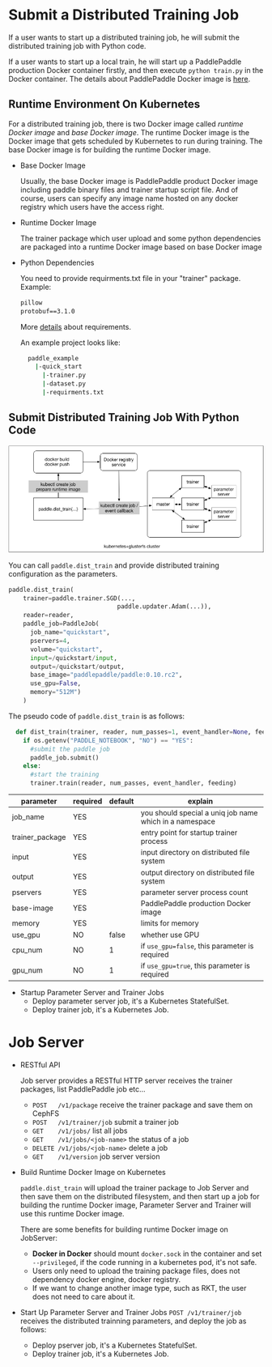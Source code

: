 # Submit a Distributed Training Job

If a user wants to start up a distributed training job, he will submit the distributed training job with Python code.

If a user wants to start up a local train, he will start up a PaddlePaddle production Docker container firstly, and then
execute `python train.py` in the Docker container. The details about PaddlePaddle Docker image is [here](../../../paddle/scripts/docker/README.md).

## Runtime Environment On Kubernetes

For a distributed training job, there is two Docker image called *runtime Docker image* and *base Docker image*. The runtime Docker image is the Docker image that gets scheduled by Kubernetes to run during training. The base Docker image is for building the runtime Docker image.

- Base Docker Image

  Usually, the base Docker image is PaddlePaddle product Docker image including paddle binary files and trainer startup script file. And of course, users can specify any image name hosted on any docker registry which users have the access right.

- Runtime Docker Image

  The trainer package which user upload and some python dependencies are packaged into a runtime Docker image based on base Docker image

- Python Dependencies

  You need to provide requirments.txt file in your "trainer" package. Example:
  ```txt
  pillow
  protobuf==3.1.0
  ```
  More [details](https://pip.readthedocs.io/en/1.1/requirements.html) about requirements.

  An example project looks like:
  ```bash
    paddle_example
      |-quick_start
        |-trainer.py
        |-dataset.py
        |-requirments.txt
  ```

## Submit Distributed Training Job With Python Code
<img src="./src/submit-job-python.png" width="800">

You can call `paddle.dist_train` and provide distributed training configuration as the parameters.
```python
paddle.dist_train(
    trainer=paddle.trainer.SGD(...,
                              paddle.updater.Adam(...)),
    reader=reader,
    paddle_job=PaddleJob(
      job_name="quickstart",
      pservers=4,
      volume="quickstart",
      input=/quickstart/input,
      output=/quickstart/output,
      base_image="paddlepaddle/paddle:0.10.rc2",
      use_gpu=False,
      memory="512M")
    )
```

The pseudo code of `paddle.dist_train` is as follows:
```python
  def dist_train(trainer, reader, num_passes=1, event_handler=None, feeding=None, paddle_job=None):
    if os.getenv("PADDLE_NOTEBOOK", "NO") == "YES":
      #submit the paddle job
      paddle_job.submit()
    else:
      #start the training
      trainer.train(reader, num_passes, event_handler, feeding)
```

parameter | required | default | explain
  --- | --- | --- | ---
job_name|YES||you should special a uniq job name which in a namespace
trainer_package|YES|| entry point for startup trainer process
input| YES || input directory on distributed file system
output|YES|| output directory on distributed file system
pservers|YES|| parameter server process count
base-image|YES||PaddlePaddle production Docker image
memory|YES|| limits for memory
use_gpu|NO|false| whether use GPU
cpu_num|NO|1| if `use_gpu=false`, this parameter is required
gpu_num|NO|1| if `use_gpu=true`, this parameter is required

- Startup Parameter Server and Trainer Jobs
  - Deploy parameter server job, it's a Kubernetes StatefulSet.
  - Deploy trainer job, it's a Kubernetes Job.

# Job Server

- RESTful API

  Job server provides a RESTful HTTP server receives the trainer packages, list PaddlePaddle job etc...
  - `POST   /v1/package` receive the trainer package and save them on CephFS
  - `POST   /v1/trainer/job` submit a trainer job
  - `GET    /v1/jobs/` list all jobs
  - `GET    /v1/jobs/<job-name>` the status of a job
  - `DELETE /v1/jobs/<job-name>` delete a job
  - `GET    /v1/version` job server version

- Build Runtime Docker Image on Kubernetes

  `paddle.dist_train` will upload the trainer package to Job Server and then save them on the distributed filesystem, and then start up a job for building the runtime Docker image, Parameter Server and Trainer will use this runtime Docker image.

  There are some benefits for building runtime Docker image on JobServer:
  - **Docker in Docker** should mount `docker.sock` in the container and set `--privileged`, if the code running in a kubernetes pod, it's not safe.
  - Users only need to upload the training package files, does not dependency docker engine, docker registry.
  - If we want to change another image type, such as RKT, the user does not need to care about it.

- Start Up Parameter Server and Trainer Jobs
  `POST /v1/trainer/job` receives the distributed trainning parameters, and deploy the job as follows:
  - Deploy pserver job, it's a Kubernetes StatefulSet.
  - Deploy trainer job, it's a Kubernetes Job.

